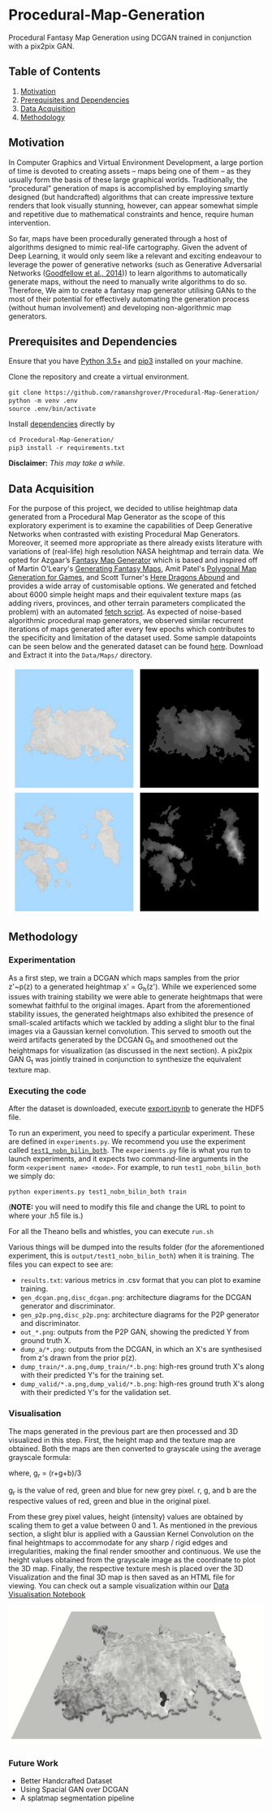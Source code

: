 # Procedural-Map-Generation
Procedural Fantasy Map Generation using DCGAN trained in conjunction with a pix2pix GAN.

## Table of Contents
  1. [Motivation](#Motivation)
  2. [Prerequisites and Dependencies](#Prerequisites-and-Dependencies)
  3. [Data Acquisition](#Data-Acquisition)
  4. [Methodology](#Methodology)

## Motivation
In Computer Graphics and Virtual Environment Development, a large portion of time is devoted to creating assets – maps being one of them – as they usually form the basis of these large graphical worlds. Traditionally, the “procedural” generation of maps is accomplished by employing smartly designed (but handcrafted) algorithms that can create impressive texture renders that look visually stunning, however, can appear somewhat simple and repetitive due to mathematical constraints and hence, require human intervention. 

So far, maps have been procedurally generated through a host of algorithms designed to mimic real-life cartography. Given the advent of Deep Learning, it would only seem like a relevant and exciting endeavour to leverage the power of generative networks (such as Generative Adversarial Networks ([Goodfellow et al., 2014](https://arxiv.org/pdf/1406.2661.pdf))) to learn algorithms to automatically generate maps, without the need to manually write algorithms to do so. Therefore, We aim to create a  fantasy map generator utilising GANs to the most of their potential for effectively automating the generation process (without human involvement) and developing non-algorithmic map generators.
 
## Prerequisites and Dependencies
Ensure that you have [Python 3.5+](https://www.python.org/downloads/) and [pip3](https://pip.pypa.io/en/stable/installing/#installing-with-get-pip-py) installed on your machine.

Clone the repository and create a virtual environment.
```shell
git clone https://github.com/ramanshgrover/Procedural-Map-Generation/
python -m venv .env
source .env/bin/activate
```

Install [dependencies](https://github.com/ramanshgrover/Procedural-Map-Generation/tree/master/requirements.txt) directly by
```shell
cd Procedural-Map-Generation/
pip3 install -r requirements.txt
``` 
**Disclaimer:** _This may take a while._
 
## Data Acquisition
For the purpose of this project, we decided to utilise heightmap data generated from a Procedural Map Generator as the scope of this exploratory experiment is to examine the capabilities of Deep Generative Networks when contrasted with existing Procedural Map Generators. Moreover, it seemed more appropriate as there already exists literature with variations of (real-life) high resolution NASA heightmap and terrain data. We opted for Azgaar’s [Fantasy Map Generator](https://github.com/Azgaar/Fantasy-Map-Generator) which is based and inspired off of Martin O'Leary's [Generating Fantasy Maps](http://mewo2.com/notes/terrain/), Amit Patel's [Polygonal Map Generation for Games](www-cs-students.stanford.edu/~amitp/game-programming/polygon-map-generation), and Scott Turner's [Here Dragons Abound](https://heredragonsabound.blogspot.com/) and provides a wide array of customisable options. We generated and fetched about 6000 simple height maps and their equivalent texture maps (as adding rivers, provinces, and other terrain parameters complicated the problem) with an automated [fetch script](https://github.com/ramanshgrover/Procedural-Map-Generation/blob/master/Data/fetch.ipynb). As expected of noise-based algorithmic procedural map generators, we observed similar recurrent iterations of maps generated after every few epochs which contributes to the specificity and limitation of the dataset used. Some sample datapoints can be seen below and the generated dataset can be found [here](https://drive.google.com/drive/folders/1kR7Ilj2McrhY4wTYyZALRhkcKYpiDvCe?usp=sharing). Download and Extract it into the `Data/Maps/` directory.

![Dataset](https://github.com/ramanshgrover/Procedural-Map-Generation/blob/master/Images/dataset.png)

## Methodology
### Experimentation
As a first step, we train a DCGAN which maps samples from the prior z'~p(z) to a generated heightmap x' = G<sub>h</sub>(z'). While we experienced some issues with training stability we were able to generate heightmaps that were somewhat faithful to the original images. Apart from the aforementioned stability issues, the generated heightmaps also exhibited the presence of small-scaled artifacts which we tackled by adding a slight blur to the final images via a Gaussian kernel convolution. This served to smooth out the weird artifacts generated by the DCGAN G<sub>h</sub> and smoothened out the heightmaps for visualization (as discussed in the next section). A pix2pix GAN G<sub>t</sub> was jointly trained in conjunction to synthesize the equivalent texture map.

### Executing the code
After the dataset is downloaded, execute [export.ipynb](https://github.com/ramanshgrover/Procedural-Map-Generation/blob/master/Data/export.ipynb) to generate the HDF5 file. 

To run an experiment, you need to specify a particular experiment. These are defined in `experiments.py`. We recommend you use the experiment called [`test1_nobn_bilin_both`](https://github.com/ramanshgrover/Procedural-Map-Generation/blob/master/experiments.py#L113-L125). The `experiments.py` file is what you run to launch experiments, and it expects two command-line arguments in the form `<experiment name> <mode>`. For example, to run `test1_nobn_bilin_both` we simply do:

```shell
python experiments.py test1_nobn_bilin_both train
```
(**NOTE:** you will need to modify this file and change the URL to point to where your .h5 file is.)

For all the Theano bells and whistles, you can execute `run.sh`

Various things will be dumped into the results folder (for the aforementioned experiment, this is `output/test1_nobn_bilin_both`) when it is training. The files you can expect to see are:
* `results.txt`: various metrics in .csv format that you can plot to examine training.
* `gen_dcgan.png,disc_dcgan.png`: architecture diagrams for the DCGAN generator and discriminator.
* `gen_p2p.png,disc_p2p.png`: architecture diagrams for the P2P generator and discriminator.
* `out_*.png`: outputs from the P2P GAN, showing the predicted Y from ground truth X.
* `dump_a/*.png`: outputs from the DCGAN, in which an X's are synthesised from z's drawn from the prior p(z).
* `dump_train/*.a.png,dump_train/*.b.png`: high-res ground truth X's along with their predicted Y's for the training set.
* `dump_valid/*.a.png,dump_valid/*.b.png`: high-res ground truth X's along with their predicted Y's for the validation set.

### Visualisation
The maps generated in the previous part are then processed and 3D visualized in this step. First, the height map and the texture map are obtained. Both the maps are then converted to grayscale using the average grayscale formula:

where, g<sub>r</sub> = (r+g+b)/3
	
g<sub>r</sub> is the value of red, green and blue for new grey pixel.
r, g, and b are the respective values of red, green and blue in the original pixel.
 
From these grey pixel values, height (intensity) values are obtained by scaling them to get a value between 0 and 1. As mentioned in the previous section, a slight blur is applied with a Gaussian Kernel Convolution on the final heightmaps to accommodate for any sharp / rigid edges and irregularities, making the final render smoother and continuous. We use the height values obtained from the grayscale image as the  coordinate to plot the 3D map. Finally, the respective texture mesh is placed over the 3D Visualization and the final 3D map is then saved as an HTML file for viewing. You can check out a sample visualization within our [Data Visualisation Notebook](https://github.com/ramanshgrover/Procedural-Map-Generation/blob/master/Data%20Visualization.ipynb)

![visualisation](https://github.com/ramanshgrover/Procedural-Map-Generation/blob/master/Images/smooth.png)

### Future Work
 * Better Handcrafted Dataset
 * Using Spacial GAN over DCGAN
 * A splatmap segmentation pipeline
